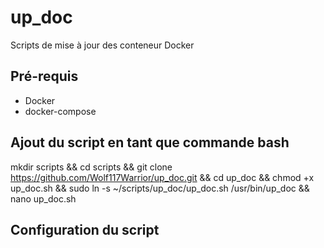 # up_doc
Scripts de mise à jour des conteneur Docker

## Pré-requis
- Docker
- docker-compose

## Ajout du script en tant que commande bash

mkdir scripts && cd scripts && git clone https://github.com/Wolf117Warrior/up_doc.git && cd up_doc && chmod +x up_doc.sh && sudo ln -s ~/scripts/up_doc/up_doc.sh /usr/bin/up_doc && nano up_doc.sh

## Configuration du script


